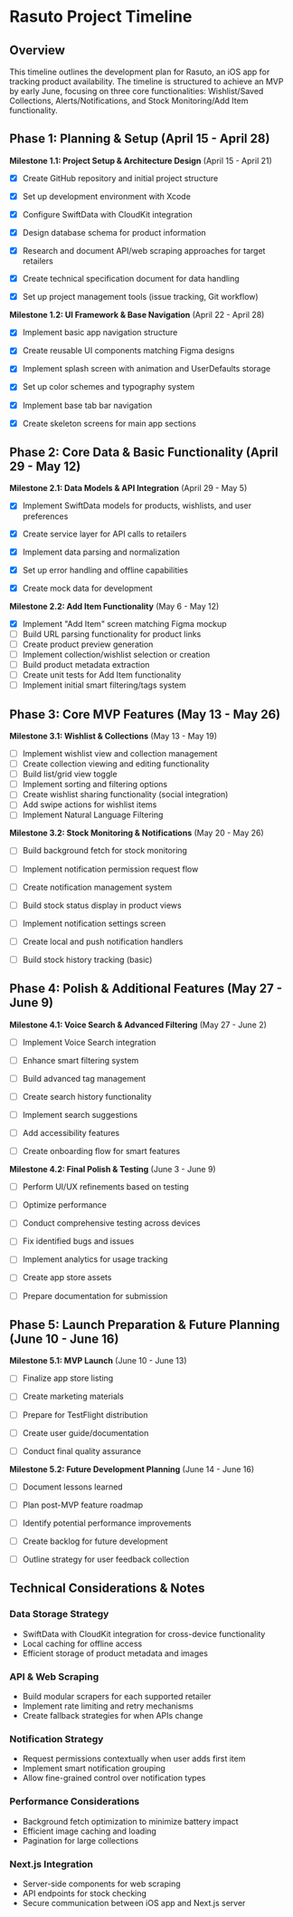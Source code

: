 # Rasuto Project Timeline

## Overview
This timeline outlines the development plan for Rasuto, an iOS app for tracking product availability. The timeline is structured to achieve an MVP by early June, focusing on three core functionalities: Wishlist/Saved Collections, Alerts/Notifications, and Stock Monitoring/Add Item functionality.


## Phase 1: Planning & Setup (April 15 - April 28)
**Milestone 1.1: Project Setup & Architecture Design** (April 15 - April 21)
- [x] Create GitHub repository and initial project structure
- [x] Set up development environment with Xcode
- [x] Configure SwiftData with CloudKit integration
- [x] Design database schema for product information
- [x] Research and document API/web scraping approaches for target retailers
- [x] Create technical specification document for data handling
- [x] Set up project management tools (issue tracking, Git workflow)


**Milestone 1.2: UI Framework & Base Navigation** (April 22 - April 28)
- [x] Implement basic app navigation structure
- [x] Create reusable UI components matching Figma designs
- [x] Implement splash screen with animation and UserDefaults storage
- [x] Set up color schemes and typography system
- [x] Implement base tab bar navigation
- [x] Create skeleton screens for main app sections


## Phase 2: Core Data & Basic Functionality (April 29 - May 12)
**Milestone 2.1: Data Models & API Integration** (April 29 - May 5)
- [x] Implement SwiftData models for products, wishlists, and user preferences
- [x] Create service layer for API calls to retailers
- [x] Implement data parsing and normalization
- [x] Set up error handling and offline capabilities
- [x] Create mock data for development


**Milestone 2.2: Add Item Functionality** (May 6 - May 12)
- [x] Implement "Add Item" screen matching Figma mockup
- [ ] Build URL parsing functionality for product links
- [ ] Create product preview generation
- [ ] Implement collection/wishlist selection or creation
- [ ] Build product metadata extraction
- [ ] Create unit tests for Add Item functionality
- [ ] Implement initial smart filtering/tags system

## Phase 3: Core MVP Features (May 13 - May 26)
**Milestone 3.1: Wishlist & Collections** (May 13 - May 19)
- [ ] Implement wishlist view and collection management
- [ ] Create collection viewing and editing functionality
- [ ] Build list/grid view toggle
- [ ] Implement sorting and filtering options
- [ ] Create wishlist sharing functionality (social integration)
- [ ] Add swipe actions for wishlist items
- [ ] Implement Natural Language Filtering

**Milestone 3.2: Stock Monitoring & Notifications** (May 20 - May 26)
- [ ] Build background fetch for stock monitoring
- [ ] Implement notification permission request flow
- [ ] Create notification management system
- [ ] Build stock status display in product views
- [ ] Implement notification settings screen
- [ ] Create local and push notification handlers
- [ ] Build stock history tracking (basic)


## Phase 4: Polish & Additional Features (May 27 - June 9)
**Milestone 4.1: Voice Search & Advanced Filtering** (May 27 - June 2)
- [ ] Implement Voice Search integration
- [ ] Enhance smart filtering system
- [ ] Build advanced tag management
- [ ] Create search history functionality
- [ ] Implement search suggestions
- [ ] Add accessibility features
- [ ] Create onboarding flow for smart features


**Milestone 4.2: Final Polish & Testing** (June 3 - June 9)
- [ ] Perform UI/UX refinements based on testing
- [ ] Optimize performance
- [ ] Conduct comprehensive testing across devices
- [ ] Fix identified bugs and issues
- [ ] Implement analytics for usage tracking
- [ ] Create app store assets
- [ ] Prepare documentation for submission


## Phase 5: Launch Preparation & Future Planning (June 10 - June 16)
**Milestone 5.1: MVP Launch** (June 10 - June 13)
- [ ] Finalize app store listing
- [ ] Create marketing materials
- [ ] Prepare for TestFlight distribution
- [ ] Create user guide/documentation
- [ ] Conduct final quality assurance


**Milestone 5.2: Future Development Planning** (June 14 - June 16)
- [ ] Document lessons learned
- [ ] Plan post-MVP feature roadmap
- [ ] Identify potential performance improvements
- [ ] Create backlog for future development
- [ ] Outline strategy for user feedback collection


## Technical Considerations & Notes


### Data Storage Strategy
- SwiftData with CloudKit integration for cross-device functionality
- Local caching for offline access
- Efficient storage of product metadata and images


### API & Web Scraping
- Build modular scrapers for each supported retailer
- Implement rate limiting and retry mechanisms
- Create fallback strategies for when APIs change


### Notification Strategy
- Request permissions contextually when user adds first item
- Implement smart notification grouping
- Allow fine-grained control over notification types


### Performance Considerations
- Background fetch optimization to minimize battery impact
- Efficient image caching and loading
- Pagination for large collections


### Next.js Integration
- Server-side components for web scraping
- API endpoints for stock checking
- Secure communication between iOS app and Next.js server

